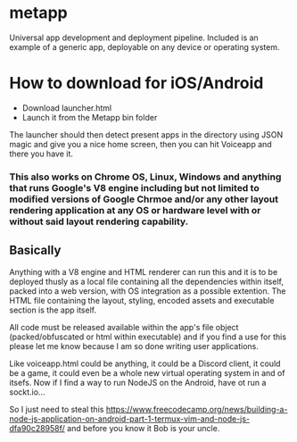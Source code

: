 # metapp
Universal app development and deployment pipeline. Included is an example of a generic app, deployable on any device or operating system.

# How to download for iOS/Android
* Download launcher.html
* Launch it from the Metapp bin folder

The launcher should then detect present apps in the directory using JSON magic and give you a nice home screen, then you can hit Voiceapp and there you have it.

### This also works on Chrome OS, Linux, Windows and anything that runs Google's V8 engine including but not limited to modified versions of Google Chrmoe and/or any other layout rendering application at any OS or hardware level with or without said layout rendering capability.

## Basically 
Anything with a V8 engine and HTML renderer can run this and it is to be deployed thusly as a local file containing all the dependencies within itself, packed into a web version, with OS integration as a possible extention. The HTML file containing the layout, styling, encoded assets and executable section is the app itself.

All code must be released available within the app's file object (packed/obfuscated or html within executable) and if you find a use for this please let me know because I am so done writing user applications.

Like voiceapp.html could be anything, it could be a Discord client, it could be a game, it could even be a whole new virtual operating system in and of itsefs. Now if I find a way to run NodeJS on the Android, have ot run a sockt.io...

So I just need to steal this https://www.freecodecamp.org/news/building-a-node-js-application-on-android-part-1-termux-vim-and-node-js-dfa90c28958f/
and before you know it Bob is your uncle.
